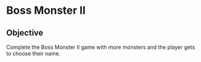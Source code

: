 # Boss Monster II

## Objective
Complete the Boss Monster II game with more monsters and the player gets to choose their name. 
